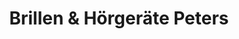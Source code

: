 ---
title: "Brillen & Hörgeräte Peters"
url: /edenkoben/brillen-und-hoergeraete-peters/
shop: Optiker
---